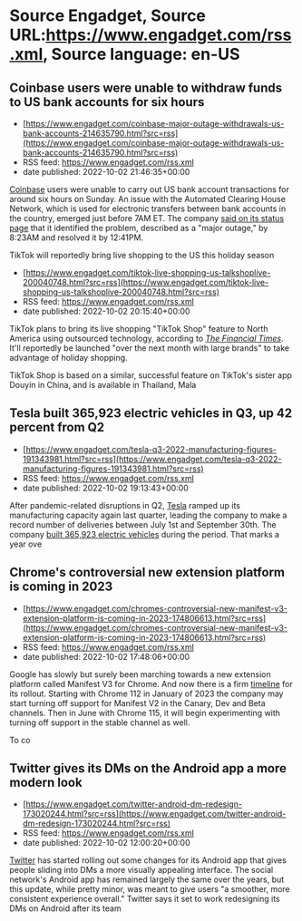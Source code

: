 # Source Engadget, Source URL:https://www.engadget.com/rss.xml, Source language: en-US

## Coinbase users were unable to withdraw funds to US bank accounts for six hours
 - [https://www.engadget.com/coinbase-major-outage-withdrawals-us-bank-accounts-214635790.html?src=rss](https://www.engadget.com/coinbase-major-outage-withdrawals-us-bank-accounts-214635790.html?src=rss)
 - RSS feed: https://www.engadget.com/rss.xml
 - date published: 2022-10-02 21:46:35+00:00

<p><a href="http://engadget.com/tag/coinbase">Coinbase</a> users were unable to carry out US bank account transactions for around six hours on Sunday. An issue with the Automated Clearing House Network, which is used for electronic transfers between bank accounts in the country, emerged just before 7AM ET. The company <a href="https://status.coinbase.com/">said on its status page</a> that it identified the problem, described as a &quot;major outage,&quot; by 8:23AM and resolved it by 12:41PM.</p

## TikTok will reportedly bring live shopping to the US this holiday season
 - [https://www.engadget.com/tiktok-live-shopping-us-talkshoplive-200040748.html?src=rss](https://www.engadget.com/tiktok-live-shopping-us-talkshoplive-200040748.html?src=rss)
 - RSS feed: https://www.engadget.com/rss.xml
 - date published: 2022-10-02 20:15:40+00:00

<p>TikTok plans to bring its live shopping &quot;TikTok Shop&quot; feature to North America using outsourced technology, according to <a href="https://www.ft.com/content/479cd8da-c416-456d-a2a2-533af8a5b7bb"><em>The Financial Times</em></a>. It'll reportedly be launched &quot;over the next month with large brands&quot; to take advantage of holiday shopping.&nbsp;</p><p>TikTok Shop is based on a similar, successful feature on TikTok's sister app Douyin in China, and is available in Thailand, Mala

## Tesla built 365,923 electric vehicles in Q3, up 42 percent from Q2
 - [https://www.engadget.com/tesla-q3-2022-manufacturing-figures-191343981.html?src=rss](https://www.engadget.com/tesla-q3-2022-manufacturing-figures-191343981.html?src=rss)
 - RSS feed: https://www.engadget.com/rss.xml
 - date published: 2022-10-02 19:13:43+00:00

<p>After pandemic-related disruptions in Q2, <a href="http://engadget.com/tag/tesla">Tesla</a> ramped up its manufacturing capacity again last quarter, leading the company to make a record number of deliveries between July 1st and September 30th. The company <a href="https://www.businesswire.com/news/home/20221002005048/en/Tesla-Vehicle-Production-Deliveries-and-Date-for-Financial-Results-Webcast-for-Third-Quarter-2022">built 365,923 electric vehicles</a> during the period. That marks a year ove

## Chrome's controversial new extension platform is coming in 2023
 - [https://www.engadget.com/chromes-controversial-new-manifest-v3-extension-platform-is-coming-in-2023-174806613.html?src=rss](https://www.engadget.com/chromes-controversial-new-manifest-v3-extension-platform-is-coming-in-2023-174806613.html?src=rss)
 - RSS feed: https://www.engadget.com/rss.xml
 - date published: 2022-10-02 17:48:06+00:00

<p>Google has slowly but surely been marching towards a new extension platform called Manifest V3 for Chrome. And now there is a firm <a href="https://developer.chrome.com/blog/more-mv2-transition/">timeline</a> for its rollout. Starting with Chrome 112 in January of 2023 the company may start turning off support for Manifest V2 in the Canary, Dev and Beta channels. Then in June with Chrome 115, it will begin experimenting with turning off support in the stable channel as well.&nbsp;</p><p>To co

## Twitter gives its DMs on the Android app a more modern look
 - [https://www.engadget.com/twitter-android-dm-redesign-173020244.html?src=rss](https://www.engadget.com/twitter-android-dm-redesign-173020244.html?src=rss)
 - RSS feed: https://www.engadget.com/rss.xml
 - date published: 2022-10-02 12:00:20+00:00

<p><a href="https://www.engadget.com/twitter-direct-messaging-chatbox-110541267.html">Twitter</a> has started rolling out some changes for its Android app that gives people sliding into DMs a more visually appealing interface. The social network's Android app has remained largely the same over the years, but this update, while pretty minor, was meant to give users &quot;a smoother, more consistent experience overall.&quot; Twitter says it set to work redesigning its DMs on Android after its team
